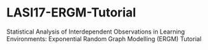# LASI17-ERGM-Tutorial
Statistical Analysis of Interdependent Observations in Learning Environments: Exponential Random Graph Modelling (ERGM) Tutorial
